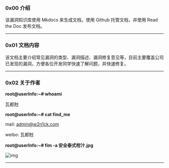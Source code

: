 ### 0x00 介绍

该漏洞知识库使用 Mkdocs 来生成文档，使用 Github 托管文档，并使用 Read the Doc 发布文档。

------
### 0x01 文档内容


该文档主要介绍常见漏洞的类型、漏洞描述、漏洞修复意见等，目前主要覆盖公司已发现的漏洞，方便各位开发同学快速了解问题，并快速修复。

------

### 0x02 关于作者

**root@userInfo:~# whoami**

瓦都尅

**root@userInfo:~# cat find_me**

mail: admin@w2n1ck.com

weibo: 瓦都尅

**root@userInfo:~# fim -a 安全泰式柑汁.jpg**

![img](http://www.w2n1ck.com/static/img/wxgzh.jpg)

------
